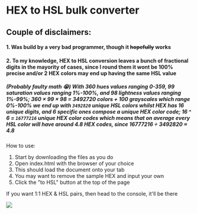 # HEX to HSL bulk converter
## Couple of disclaimers:
#### 1. Was build by a very bad programmer, though it ~~hopefully~~ works
#### 2. To my knowledge, HEX to HSL conversion leaves a bunch of fractional digits in the mayority of cases, since I round them it wont be 100% precise and/or 2 HEX colors may end up having the same HSL value
##### (Probably faulty math 😭) With 360 hues values ranging 0-359, 99 saturation values ranging 1%-100%, and 98 lightness values ranging 1%-99%; 360 × 99 × 98 = 3492720 colors + 100 grayscales which range 0%-100% we end up with **`3492820` unique HSL colors** whilst HEX has 16 unique digits, and 6 specific ones compose a unique HEX color code; 16 ^ 6 = **`16777216` unique HEX color codes** which means that on average every HSL color will have around 4.8 HEX codes, since 16777216 ÷ 3492820 ≈ 4.8

How to use:

1. Start by downloading the files as you do
2. Open index.html with the browser of your choice
3. This should load the document onto your tab
4. You may want to remove the sample HEX and input your own
5. Click the "to HSL" button at the top of the page

If you want 1:1 HEX & HSL pairs, then head to the console, it'll be there

![](https://media.giphy.com/media/EzqOn0kyb8uv30H2jR/giphy.gif)
